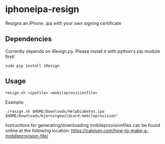 # iphoneipa-resign

Resigns an iPhone .ipa with your own signing certificate

## Dependencies
Currently depends on iResign.py. Please install it with python's pip module first!

```
sudo pip install iResign
```


## Usage
```
resign.sh <ipafile> <mobileprovisionfile>
```

Example:
```
./resign.sh $HOME/Downloads/HelpDiabetes.ipa $HOME/Downloads/bjorningewildcard.mobileprovision"
```

 Instructions for generating/downloading mobileprovisionfiles can be found online at the following location: https://calvium.com/how-to-make-a-mobileprovision-file/

